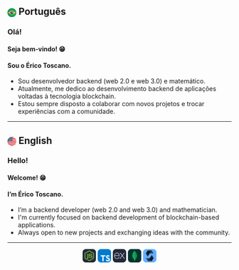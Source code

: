 ## <img src="br.png" alt="BR" height="20" style="vertical-align: middle;"> Português

### Olá!  
#### Seja bem-vindo! 😁  
#### Sou o Érico Toscano.

- Sou desenvolvedor backend (web 2.0 e web 3.0) e matemático.  
- Atualmente, me dedico ao desenvolvimento backend de aplicações voltadas à tecnologia blockchain.  
- Estou sempre disposto a colaborar com novos projetos e trocar experiências com a comunidade.

---

## <img src="us.png" alt="BR" height="20" style="vertical-align: middle;"> English

### Hello!  
#### Welcome! 😁  
#### I’m Érico Toscano.

- I’m a backend developer (web 2.0 and web 3.0) and mathematician.  
- I'm currently focused on backend development of blockchain-based applications.  
- Always open to new projects and exchanging ideas with the community.

---

<p align="center">
  <img src="https://github.com/tandpfun/skill-icons/blob/main/icons/NodeJS-Dark.svg" height="30">
  <img src="https://github.com/tandpfun/skill-icons/blob/main/icons/TypeScript.svg" height="30">
  <img src="https://github.com/tandpfun/skill-icons/blob/main/icons/ExpressJS-Dark.svg" height="30">
  <img src="https://github.com/tandpfun/skill-icons/blob/main/icons/MongoDB.svg" height="30">
  <img src="https://github.com/tandpfun/skill-icons/blob/main/icons/Solidity.svg" height="30">
</p>

  

